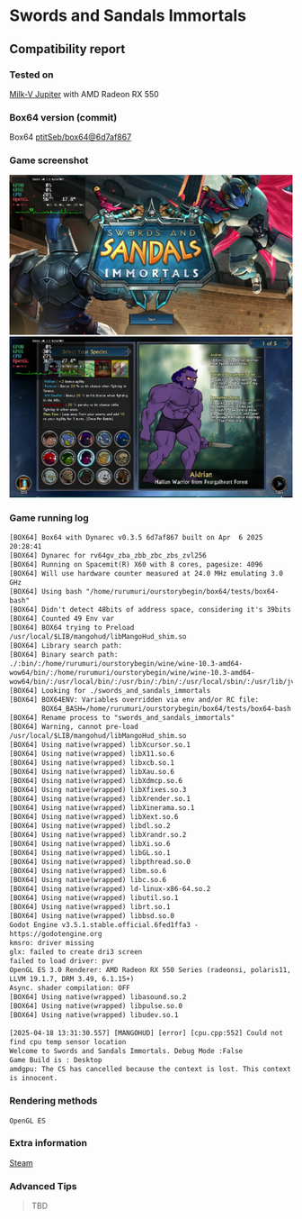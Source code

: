 # Swords and Sandals Immortals

## Compatibility report

### Tested on

[Milk-V Jupiter](/docs/hardwares#milk-v-jupiter-soc-spacemit-m1)
 with AMD Radeon RX 550

### Box64 version (commit)

Box64 [ptitSeb/box64@6d7af867](https://github.com/ptitSeb/box64/tree/6d7af867)

### Game screenshot

![screenshot](img/Swords_and_Sandals_Immortals_0.png)
![screenshot](img/Swords_and_Sandals_Immortals_1.png)

### Game running log

```shell
[BOX64] Box64 with Dynarec v0.3.5 6d7af867 built on Apr  6 2025 20:28:41
[BOX64] Dynarec for rv64gv_zba_zbb_zbc_zbs_zvl256
[BOX64] Running on Spacemit(R) X60 with 8 cores, pagesize: 4096
[BOX64] Will use hardware counter measured at 24.0 MHz emulating 3.0 GHz
[BOX64] Using bash "/home/rurumuri/ourstorybegin/box64/tests/box64-bash"
[BOX64] Didn't detect 48bits of address space, considering it's 39bits
[BOX64] Counted 49 Env var
[BOX64] BOX64 trying to Preload /usr/local/$LIB/mangohud/libMangoHud_shim.so 
[BOX64] Library search path: 
[BOX64] Binary search path: ./:bin/:/home/rurumuri/ourstorybegin/wine/wine-10.3-amd64-wow64/bin/:/home/rurumuri/ourstorybegin/wine/wine-10.3-amd64-wow64/bin/:/usr/local/bin/:/usr/bin/:/bin/:/usr/local/sbin/:/usr/lib/jvm/default/bin/:/usr/bin/site_perl/:/usr/bin/vendor_perl/:/usr/bin/core_perl/:/usr/lib/rustup/bin/
[BOX64] Looking for ./swords_and_sandals_immortals
[BOX64] BOX64ENV: Variables overridden via env and/or RC file:
        BOX64_BASH=/home/rurumuri/ourstorybegin/box64/tests/box64-bash
[BOX64] Rename process to "swords_and_sandals_immortals"
[BOX64] Warning, cannot pre-load /usr/local/$LIB/mangohud/libMangoHud_shim.so
[BOX64] Using native(wrapped) libXcursor.so.1
[BOX64] Using native(wrapped) libX11.so.6
[BOX64] Using native(wrapped) libxcb.so.1
[BOX64] Using native(wrapped) libXau.so.6
[BOX64] Using native(wrapped) libXdmcp.so.6
[BOX64] Using native(wrapped) libXfixes.so.3
[BOX64] Using native(wrapped) libXrender.so.1
[BOX64] Using native(wrapped) libXinerama.so.1
[BOX64] Using native(wrapped) libXext.so.6
[BOX64] Using native(wrapped) libdl.so.2
[BOX64] Using native(wrapped) libXrandr.so.2
[BOX64] Using native(wrapped) libXi.so.6
[BOX64] Using native(wrapped) libGL.so.1
[BOX64] Using native(wrapped) libpthread.so.0
[BOX64] Using native(wrapped) libm.so.6
[BOX64] Using native(wrapped) libc.so.6
[BOX64] Using native(wrapped) ld-linux-x86-64.so.2
[BOX64] Using native(wrapped) libutil.so.1
[BOX64] Using native(wrapped) librt.so.1
[BOX64] Using native(wrapped) libbsd.so.0
Godot Engine v3.5.1.stable.official.6fed1ffa3 - https://godotengine.org
kmsro: driver missing
glx: failed to create dri3 screen
failed to load driver: pvr
OpenGL ES 3.0 Renderer: AMD Radeon RX 550 Series (radeonsi, polaris11, LLVM 19.1.7, DRM 3.49, 6.1.15+)
Async. shader compilation: OFF
[BOX64] Using native(wrapped) libasound.so.2
[BOX64] Using native(wrapped) libpulse.so.0
[BOX64] Using native(wrapped) libudev.so.1
 
[2025-04-18 13:31:30.557] [MANGOHUD] [error] [cpu.cpp:552] Could not find cpu temp sensor location
Welcome to Swords and Sandals Immortals. Debug Mode :False
Game Build is : Desktop
amdgpu: The CS has cancelled because the context is lost. This context is innocent.
```

### Rendering methods

```shell
OpenGL ES
```

### Extra information

[Steam](https://store.steampowered.com/app/1707650/Swords_and_Sandals_Immortals/)

### Advanced Tips

> TBD